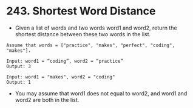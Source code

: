 # 243. Shortest Word Distance
* Given a list of words and two words word1 and word2, return the shortest distance between these two words in the list.
```text
Assume that words = ["practice", "makes", "perfect", "coding", "makes"].

Input: word1 = “coding”, word2 = “practice”
Output: 3

Input: word1 = "makes", word2 = "coding"
Output: 1
```
* You may assume that word1 does not equal to word2, and word1 and word2 are both in the list.